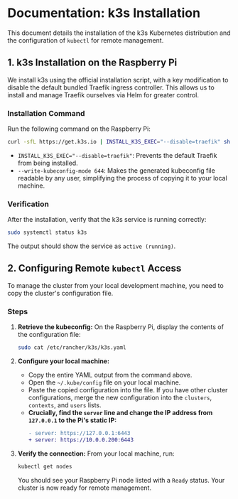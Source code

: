 # Documentation: k3s Installation

This document details the installation of the k3s Kubernetes distribution and the configuration of `kubectl` for remote management.

## 1. k3s Installation on the Raspberry Pi

We install k3s using the official installation script, with a key modification to disable the default bundled Traefik ingress controller. This allows us to install and manage Traefik ourselves via Helm for greater control.

### Installation Command

Run the following command on the Raspberry Pi:

```bash
curl -sfL https://get.k3s.io | INSTALL_K3S_EXEC="--disable=traefik" sh -s - --write-kubeconfig-mode 644
```

-   `INSTALL_K3S_EXEC="--disable=traefik"`: Prevents the default Traefik from being installed.
-   `--write-kubeconfig-mode 644`: Makes the generated kubeconfig file readable by any user, simplifying the process of copying it to your local machine.

### Verification

After the installation, verify that the k3s service is running correctly:

```bash
sudo systemctl status k3s
```
The output should show the service as `active (running)`.

## 2. Configuring Remote `kubectl` Access

To manage the cluster from your local development machine, you need to copy the cluster's configuration file.

### Steps

1.  **Retrieve the kubeconfig:** On the Raspberry Pi, display the contents of the configuration file:
    ```bash
    sudo cat /etc/rancher/k3s/k3s.yaml
    ```

2.  **Configure your local machine:**
    *   Copy the entire YAML output from the command above.
    *   Open the `~/.kube/config` file on your local machine.
    *   Paste the copied configuration into the file. If you have other cluster configurations, merge the new configuration into the `clusters`, `contexts`, and `users` lists.
    *   **Crucially, find the `server` line and change the IP address from `127.0.0.1` to the Pi's static IP:**
        ```diff
        - server: https://127.0.0.1:6443
        + server: https://10.0.0.200:6443
        ```

3.  **Verify the connection:** From your local machine, run:
    ```bash
    kubectl get nodes
    ```
    You should see your Raspberry Pi node listed with a `Ready` status. Your cluster is now ready for remote management.
